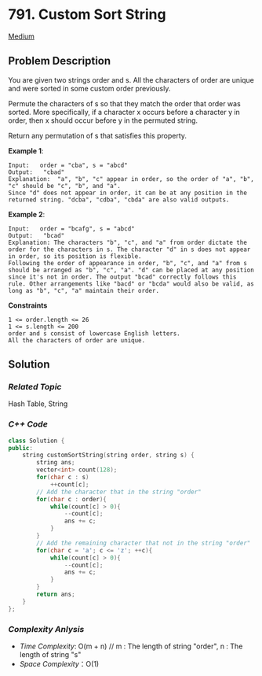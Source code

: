 # 791. Custom Sort String
[Medium](https://leetcode.com/problems/custom-sort-string/description/)

## Problem Description

You are given two strings order and s. All the characters of order are unique and were sorted in some custom order previously.

Permute the characters of s so that they match the order that order was sorted. More specifically, if a character x occurs before a character y in order, then x should occur before y in the permuted string.

Return any permutation of s that satisfies this property.


**Example 1**:
```
Input:   order = "cba", s = "abcd" 
Output:   "cbad" 
Explanation:  "a", "b", "c" appear in order, so the order of "a", "b", "c" should be "c", "b", and "a".
Since "d" does not appear in order, it can be at any position in the returned string. "dcba", "cdba", "cbda" are also valid outputs.
```
**Example 2**:
```
Input:   order = "bcafg", s = "abcd" 
Output:   "bcad" 
Explanation: The characters "b", "c", and "a" from order dictate the order for the characters in s. The character "d" in s does not appear in order, so its position is flexible.
Following the order of appearance in order, "b", "c", and "a" from s should be arranged as "b", "c", "a". "d" can be placed at any position since it's not in order. The output "bcad" correctly follows this rule. Other arrangements like "bacd" or "bcda" would also be valid, as long as "b", "c", "a" maintain their order.
```

**Constraints**
```
1 <= order.length <= 26
1 <= s.length <= 200
order and s consist of lowercase English letters.
All the characters of order are unique.
```

## Solution

### _Related Topic_
   Hash Table, String

### _C++ Code_
```cpp
class Solution {
public:
    string customSortString(string order, string s) {
        string ans;
        vector<int> count(128);
        for(char c : s)
            ++count[c];
        // Add the character that in the string "order"
        for(char c : order){
            while(count[c] > 0){
                --count[c];
                ans += c;
            }
        }
        // Add the remaining character that not in the string "order"
        for(char c = 'a'; c <= 'z'; ++c){
            while(count[c] > 0){
                --count[c];
                ans += c;
            }
        }
        return ans;
    }
};
```

### _Complexity Anlysis_
- _Time Complexity_: O(m + n) // m : The length of string "order", n : The length of string "s"
- _Space Complexity_：O(1)
